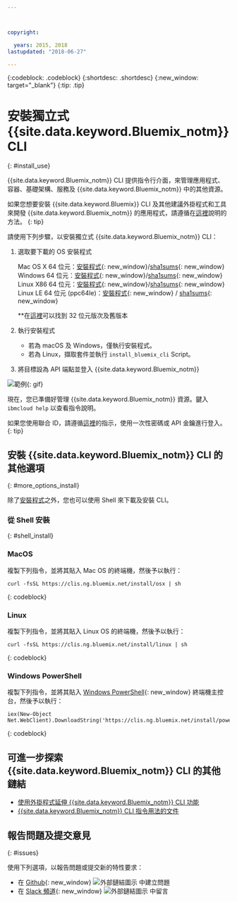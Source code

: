 ```yaml
---



copyright:

  years: 2015, 2018
lastupdated: "2018-06-27"

---
```


{:codeblock: .codeblock}
{:shortdesc: .shortdesc}
{:new_window: target="_blank"}
{:tip: .tip}


# 安裝獨立式 {{site.data.keyword.Bluemix_notm}} CLI
{: #install_use}

{{site.data.keyword.Bluemix_notm}} CLI 提供指令行介面，來管理應用程式、容器、基礎架構、服務及 {{site.data.keyword.Bluemix_notm}} 中的其他資源。

如果您想要安裝 {{site.data.keyword.Bluemix}} CLI 及其他建議外掛程式和工具來開發 {{site.data.keyword.Bluemix_notm}} 的應用程式，請遵循在[這裡](/docs/cli/index.html)說明的方法。
{: tip}

請使用下列步驟，以安裝獨立式 {{site.data.keyword.Bluemix_notm}} CLI：

1. 選取要下載的 OS 安裝程式

   Mac OS X 64 位元：[安裝程式](https://clis.ng.bluemix.net/download/bluemix-cli/latest/osx){: new_window}/[sha1sums](https://clis.ng.bluemix.net/download/bluemix-cli/latest/osx/checksum){: new_window} <br>
   Windows 64 位元：[安裝程式](https://clis.ng.bluemix.net/download/bluemix-cli/latest/win64){: new_window}/[sha1sums](https://clis.ng.bluemix.net/download/bluemix-cli/latest/win64/checksum){: new_window} <br>
   Linux X86 64 位元：[安裝程式](https://clis.ng.bluemix.net/download/bluemix-cli/latest/linux64){: new_window}/[sha1sums](https://clis.ng.bluemix.net/download/bluemix-cli/latest/linux64/checksum){: new_window} <br>
   Linux LE 64 位元 (ppc64le)：[安裝程式](https://clis.ng.bluemix.net/download/bluemix-cli/latest/ppc64le){: new_window} / [sha1sums](https://clis.ng.bluemix.net/download/bluemix-cli/latest/ppc64le/checksum){: new_window} <br>

   **在[這裡](all_versions.html)可以找到 32 位元版次及舊版本

1. 執行安裝程式
   * 若為 macOS 及 Windows，僅執行安裝程式。
   * 若為 Linux，擷取套件並執行 `install_bluemix_cli` Script。

1. 將目標設為 API 端點並登入 {{site.data.keyword.Bluemix_notm}}

  ![範例](example.gif){: gif}

現在，您已準備好管理 {{site.data.keyword.Bluemix_notm}} 資源。鍵入 `ibmcloud help` 以查看指令說明。

如果您使用聯合 ID，請遵循[這裡](https://console.bluemix.net/docs/iam/login_fedid.html#federated_id)的指示，使用一次性密碼或 API 金鑰進行登入。  
{: tip}

## 安裝 {{site.data.keyword.Bluemix_notm}} CLI 的其他選項
{: #more_options_install}


除了[安裝程式](install_use_cli.html#getting_started)之外，您也可以使用 Shell 來下載及安裝 CLI。 


### 從 Shell 安裝
{: #shell_install}


### MacOS

複製下列指令，並將其貼入 Mac OS 的終端機，然後予以執行：

```
curl -fsSL https://clis.ng.bluemix.net/install/osx | sh
```
{: codeblock}

### Linux

複製下列指令，並將其貼入 Linux OS 的終端機，然後予以執行：

```
curl -fsSL https://clis.ng.bluemix.net/install/linux | sh
```
{: codeblock}

### Windows PowerShell

複製下列指令，並將其貼入 [Windows PowerShell](https://msdn.microsoft.com/en-us/powershell/scripting/getting-started/getting-started-with-windows-powershell){: new_window} 終端機主控台，然後予以執行：

```
iex(New-Object Net.WebClient).DownloadString('https://clis.ng.bluemix.net/install/powershell')
```
{: codeblock}

## 可進一步探索 {{site.data.keyword.Bluemix_notm}} CLI 的其他鏈結

* [使用外掛程式延伸 {{site.data.keyword.Bluemix_notm}} CLI 功能](extend_cli.html)
* [{{site.data.keyword.Bluemix_notm}} CLI 指令用法的文件](ic_cli_cmds.html)


## 報告問題及提交意見
{: #issues}

使用下列選項，以報告問題或提交新的特性要求：
 * 在 [Github](https://github.com/IBM-Bluemix/bluemix-cli-release/issues){: new_window} ![外部鏈結圖示](../../../icons/launch-glyph.svg) 中建立問題
 * 在 [Slack 頻道](https://dwopen.slack.com/messages/bluemix-cli/){: new_window} ![外部鏈結圖示](../../../icons/launch-glyph.svg) 中留言
